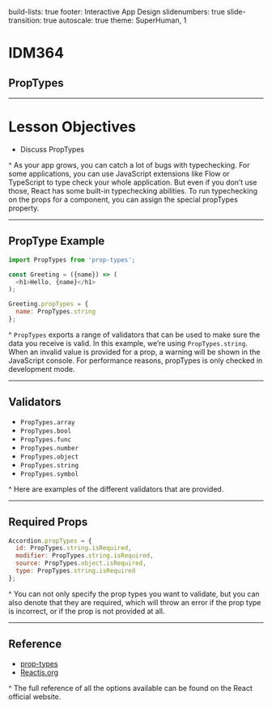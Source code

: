 build-lists: true
footer: Interactive App Design
slidenumbers: true
slide-transition: true
autoscale: true
theme: SuperHuman, 1

# IDM364

## PropTypes

---

# Lesson Objectives

- Discuss PropTypes

^ As your app grows, you can catch a lot of bugs with typechecking. For some applications, you can use JavaScript extensions like Flow or TypeScript to type check your whole application. But even if you don’t use those, React has some built-in typechecking abilities. To run typechecking on the props for a component, you can assign the special propTypes property.

---

## PropType Example

```javascript
import PropTypes from 'prop-types';

const Greeting = ({name}) => (
  <h1>Hello, {name}</h1>
);

Greeting.propTypes = {
  name: PropTypes.string
};
```

^ `PropTypes` exports a range of validators that can be used to make sure the data you receive is valid. In this example, we’re using `PropTypes.string`. When an invalid value is provided for a prop, a warning will be shown in the JavaScript console. For performance reasons, propTypes is only checked in development mode.

---

## Validators

- `PropTypes.array`
- `PropTypes.bool`
- `PropTypes.func`
- `PropTypes.number`
- `PropTypes.object`
- `PropTypes.string`
- `PropTypes.symbol`

^ Here are examples of the different validators that are provided.

---

## Required Props

```javascript
Accordion.propTypes = {
  id: PropTypes.string.isRequired,
  modifier: PropTypes.string.isRequired,
  source: PropTypes.object.isRequired,
  type: PropTypes.string.isRequired
};
```

^ You can not only specify the prop types you want to validate, but you can also denote that they are required, which will throw an error if the prop type is incorrect, or if the prop is not provided at all.

---

## Reference

- [prop-types](https://www.npmjs.com/package/prop-types)
- [Reactjs.org](https://reactjs.org/docs/typechecking-with-proptypes.html)

^ The full reference of all the options available can be found on the React official website.
